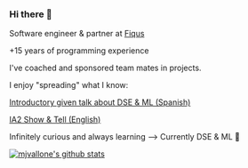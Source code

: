 ### Hi there 👋
Software engineer & partner at [Fiqus](http://fiqus.coop/)  

<!-- ![Fiqus logo](https://fiqus.coop/wp-content/themes/fiqustheme/img/fiquscontacto.png) -->

+15 years of programming experience

I've coached and sponsored team mates in projects.

I enjoy "spreading" what I know: 

[Introductory given talk about DSE & ML (Spanish)](https://youtu.be/nRu1ecY_R-k)

[IA2 Show & Tell (English)](https://www.youtube.com/watch?v=U70h97dpGJo&t=1s&ab_channel=FACTTIC)


Infinitely curious and always learning  --> Currently DSE & ML 🌱 



<!--Now working on [Anonimización de texto libre](https://github.com/instituciones-abiertas/anonimizacion-texto-libre)
based on [IA2](https://github.com/instituciones-abiertas)

-->

[![mjvallone's github stats](https://github-readme-stats.vercel.app/api?username=mjvallone&count_private=true&show_icons=true&theme=dracula&hide_rank=false)](https://github.com/mjvallone/github-readme-stats)

<!--[![Top Langs](https://github-readme-stats.vercel.app/api/top-langs/?username=mjvallone&layout=compact&theme=dracula&langs_count=10)](https://github.com/mjvallone/github-readme-stats)-->


<!--
**mjvallone/mjvallone** is a ✨ _special_ ✨ repository because its `README.md` (this file) appears on your GitHub profile.

Here are some ideas to get you started:

- 🔭 I’m currently working on ...
- 🌱 I’m currently learning ...
- 👯 I’m looking to collaborate on ...
- 🤔 I’m looking for help with ...
- 💬 Ask me about ...
- 📫 How to reach me: ...
- 😄 Pronouns: ...
- ⚡ Fun fact: ...
-->

